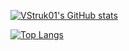 <!--
**vstruk01/vstruk01** is a ✨ _special_ ✨ repository because its `README.md` (this file) appears on your GitHub profile.

Here are some ideas to get you started:

- 🔭 I’m currently working on ...
- 🌱 I’m currently learning ...
- 👯 I’m looking to collaborate on ...
- 🤔 I’m looking for help with ...
- 💬 Ask me about ...
- 📫 How to reach me: ...
- 😄 Pronouns: ...
- ⚡ Fun fact: ...
-->

[![VStruk01's GitHub stats](https://github-readme-stats.vercel.app/api?username=vstruk01&count_private=true&show_icons=true&theme=dark&include_all_commits=true)](https://github.com/vstruk01)

[![Top Langs](https://github-readme-stats.vercel.app/api/top-langs/?username=vstruk01&layout=compact&theme=dark)](https://github.com/vstruk01)
